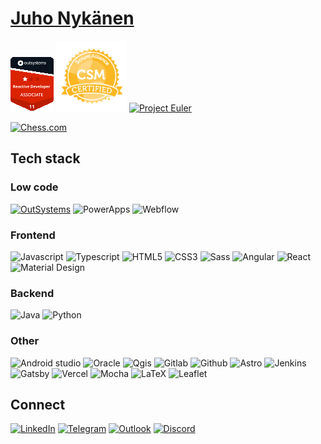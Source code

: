 # [Juho Nykänen](mailto:juho.nykanen@hotmail.fi)

[![Associate reactive developer](associateReactiveDeveloper.png)](https://www.outsystems.com/profile/cdtgomgxb) [![Alt text](badge-7227.png)](https://bcert.me/szglztoxg) [![Project Euler](https://projecteuler.net/profile/nyksy.png)](https://projecteuler.net/about)

[![Chess.com](https://www.chess.com/share/user/nyksy)](https://www.chess.com/member/nyksy)

## Tech stack

### Low code

[![OutSystems](https://img.shields.io/badge/-OutSystems-red?style=for-the-badge&logo=Okta&logoColor=white)](https://www.outsystems.com/profile/cdtgomgxbj/) ![PowerApps](https://img.shields.io/badge/-PowerApps-blueviolet?style=for-the-badge&logo=PowerApps) ![Webflow](https://img.shields.io/badge/-Webflow-4353FF?style=for-the-badge&logo=Webflow)

### Frontend

![Javascript](https://img.shields.io/badge/javascript-%23323330.svg?style=for-the-badge&logo=javascript&logoColor=%23F7DF1E) ![Typescript](https://shields.io/badge/TypeScript-3178C6?style=for-the-badge&logo=TypeScript&logoColor=FFF) ![HTML5](https://img.shields.io/badge/html5-%23E34F26.svg?style=for-the-badge&logo=html5&logoColor=white)  ![CSS3](https://img.shields.io/badge/css3-%231572B6.svg?style=for-the-badge&logo=css3&logoColor=white) ![Sass](https://img.shields.io/badge/Sass-CC6699?style=for-the-badge&logo=Sass&logoColor=white) ![Angular](https://img.shields.io/badge/Angular-DD0031?style=for-the-badge&logo=Angular&logoColor=white) ![React](https://img.shields.io/badge/React-61DAFB?style=for-the-badge&logo=React&logoColor=black) ![Material Design](https://img.shields.io/badge/Material_Design-757575?style=for-the-badge&logo=MaterialDesign&logoColor=white)

### Backend

![Java](https://img.shields.io/badge/Java-ED8B00?style=for-the-badge&logoColor=white) ![Python](https://img.shields.io/badge/python-3670A0?style=for-the-badge&logo=python&logoColor=white)

### Other

![Android studio](https://img.shields.io/badge/Android-3DDC84?style=for-the-badge&logo=android&logoColor=white) ![Oracle](https://img.shields.io/badge/Oracle-F80000?style=for-the-badge&logo=Oracle&logoColor=white) ![Qgis](https://img.shields.io/badge/Qgis-589632?style=for-the-badge&logo=Qgis&logoColor=white) ![Gitlab](https://img.shields.io/badge/Gitlab-FC6D26?style=for-the-badge&logo=Gitlab&logoColor=white) ![Github](https://img.shields.io/badge/Github-181717?style=for-the-badge&logo=Github&logoColor=white) ![Astro](https://img.shields.io/badge/Astro-FF5D01?style=for-the-badge&logo=Astro&logoColor=white) ![Jenkins](https://img.shields.io/badge/Jenkins-D24939?style=for-the-badge&logo=Jenkins&logoColor=white) ![Gatsby](https://img.shields.io/badge/Gatsby-663399?style=for-the-badge&logo=Gatsby&logoColor=white) ![Vercel](https://img.shields.io/badge/Vercel-black?style=for-the-badge&logo=vercel&logoColor=white) ![Mocha](https://img.shields.io/badge/Mocha-8D6748?style=for-the-badge&logo=Mocha&logoColor=white) ![LaTeX](https://img.shields.io/badge/LaTex-008080?style=for-the-badge&logo=LaTeX&logoColor=white) ![Leaflet](https://img.shields.io/badge/Leaflet-199900?style=for-the-badge&logo=Leaflet&logoColor=white)

## Connect

[![LinkedIn](https://img.shields.io/badge/LinkedIn-0077B5?style=for-the-badge&logo=linkedin&logoColor=white)](https://www.linkedin.com/in/juho-nykanen-cs) [![Telegram](https://img.shields.io/badge/Telegram-2CA5E0?style=for-the-badge&logo=telegram&logoColor=white)](https://t.me/nykanen) [![Outlook](https://img.shields.io/badge/Microsoft_Outlook-0078D4?style=for-the-badge&logo=microsoft-outlook&logoColor=white)](mailto:juho.nykanen@hotmail.fi) [![Discord](https://img.shields.io/badge/-Discord-grey?style=for-the-badge&logo=Discord&logoColor=white)](https://discord.com/users/263733073940709384)

<!-- TODO ## Projects & stuff -->
